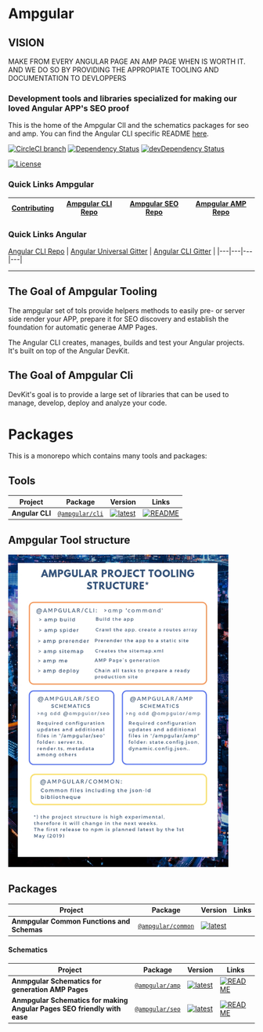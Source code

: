 <!--
  BEFORE UPDATING THIS FILE, READ THIS.

  This file is automatically generated during release. It is important for you to not update
  README directly.

  - If you need to change the content, update `scripts/templates/readme.ejs`
  - If you need to add/remove a package or a link, update the .monorepo.json file instead.

  Any changes to README.md directly will result in a failure on CI.
-->

# Ampgular

## VISION

MAKE FROM EVERY ANGULAR PAGE AN AMP PAGE WHEN IS WORTH IT. 
AND WE DO SO BY PROVIDING THE APPROPIATE TOOLING AND DOCUMENTATION TO DEVLOPPERS

### Development tools and libraries specialized for making our loved Angular APP's SEO proof

This is the home of the Ampgular ClI and the schematics packages for seo and amp. You can find the Angular CLI specific README
[here](/packages/ampgular/cli/README.md).



[![CircleCI branch](https://img.shields.io/circleci/project/github/ampgular/ampgular/master.svg?label=circleci)](https://circleci.com/gh/ampgular/ampgular) [![Dependency Status](https://david-dm.org/ampgular.svg)](https://david-dm.org/ampgular) [![devDependency Status](https://david-dm.org/ampgular/dev-status.svg)](https://david-dm.org/ampgular?type=dev) 

[![License](https://img.shields.io/npm/l/@ampgular/cli.svg)](/LICENSE) 



### Quick Links Ampgular
[Contributing](/CONTRIBUTING.md) | [Ampgular CLI Repo](http://github.com/ampgular/ampgular-cli) | [Ampgular SEO Repo](http://github.com/ampgular/ampgular-cli) | [Ampgular AMP Repo](http://github.com/ampgular/ampgular-cli) | 
|---|---|---|---|

### Quick Links Angular
[Angular CLI Repo]() | [Angular Universal Gitter]() | [Angular CLI Gitter]() | 
|---|---|---|---|



----

## The Goal of Ampgular Tooling

The ampgular set of tols provide helpers methods to easily pre- or server side render your APP, prepare it for SEO discovery and 
establish the foundation for automatic generae AMP Pages.

The Angular CLI creates, manages, builds and test your Angular projects. It's built on top of the
Angular DevKit.

## The Goal of Ampgular Cli

DevKit's goal is to provide a large set of libraries that can be used to manage, develop, deploy and
analyze your code.


# Packages

This is a monorepo which contains many tools and packages:



## Tools

| Project | Package | Version | Links |
|---|---|---|---|
**Angular CLI** | [`@ampgular/cli`](https://npmjs.com/package/@ampgular/cli) | [![latest](https://img.shields.io/npm/v/%40ampgular%2Fcli/latest.svg)](https://npmjs.com/package/@ampgular/cli) | [![README](https://img.shields.io/badge/README--green.svg)](/packages/ampgular/cli/README.md)


## Ampgular Tool structure
<img width="450px" src="https://raw.githubusercontent.com/ampgular/ampgular/master/docs/assets/AMPGULAR_STRUCTURE.jpg">


## Packages


| Project | Package | Version | Links |
|---|---|---|---|
**Anmpgular Common Functions and Schemas** | [`@ampgular/common`](https://npmjs.com/package/@ampgular/common) | [![latest](https://img.shields.io/npm/v/%40ampgular%2Fcommon/latest.svg)](https://npmjs.com/package/@ampgular/common) | 

#### Schematics

| Project | Package | Version | Links |
|---|---|---|---|
**Anmpgular Schematics for generation AMP Pages** | [`@ampgular/amp`](https://npmjs.com/package/@ampgular/amp) | [![latest](https://img.shields.io/npm/v/%40ampgular%2Famp/latest.svg)](https://npmjs.com/package/@ampgular/amp) | [![README](https://img.shields.io/badge/README--green.svg)](/packages/ampgular/amp/README.md)
**Anmpgular Schematics for making Angular Pages SEO friendly with ease** | [`@ampgular/seo`](https://npmjs.com/package/@ampgular/seo) | [![latest](https://img.shields.io/npm/v/%40ampgular%2Fseo/latest.svg)](https://npmjs.com/package/@ampgular/seo) | [![README](https://img.shields.io/badge/README--green.svg)](/packages/ampgular/seo/README.md)


